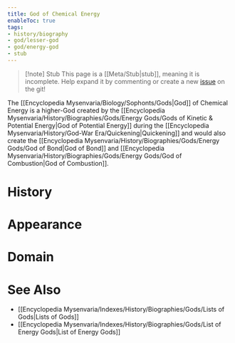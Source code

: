 ```yaml
---
title: God of Chemical Energy
enableToc: true
tags:
- history/biography
- god/lesser-god
- god/energy-god
- stub
---
```


> [!note] Stub
> This page is a [[Meta/Stub|stub]], meaning it is incomplete. Help expand it by commenting or create a new [issue](https://github.com/RagtimeGal/quartz--encyclopedia-mysenvaria/issues/new/choose) on the git!


The [[Encyclopedia Mysenvaria/Biology/Sophonts/Gods|God]] of Chemical Energy is a higher-God created by the [[Encyclopedia Mysenvaria/History/Biographies/Gods/Energy Gods/Gods of Kinetic & Potential Energy|God of Potential Energy]] during the [[Encyclopedia Mysenvaria/History/God-War Era/Quickening|Quickening]] and would also create the [[Encyclopedia Mysenvaria/History/Biographies/Gods/Energy Gods/God of Bond|God of Bond]] and [[Encyclopedia Mysenvaria/History/Biographies/Gods/Energy Gods/God of Combustion|God of Combustion]]. 
# History

# Appearance

# Domain

# See Also
- [[Encyclopedia Mysenvaria/Indexes/History/Biographies/Gods/Lists of Gods|Lists of Gods]]
- [[Encyclopedia Mysenvaria/Indexes/History/Biographies/Gods/List of Energy Gods|List of Energy Gods]]